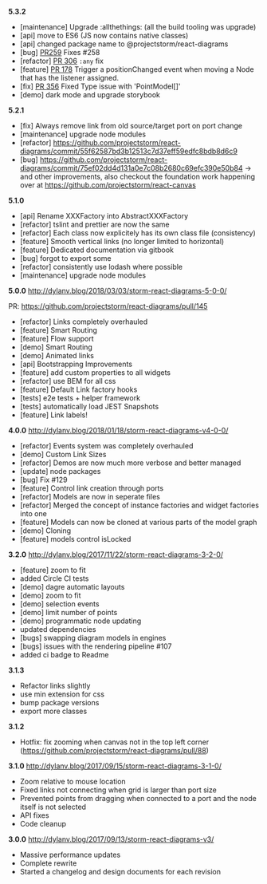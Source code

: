 __5.3.2__

* [maintenance] Upgrade :allthethings: (all the build tooling was upgrade)
* [api] move to ES6 (JS now contains native classes)
* [api] changed package name to @projectstorm/react-diagrams
* [bug] [PR259](https://github.com/projectstorm/react-diagrams/pull/259) Fixes #258
* [refactor] [PR 306](https://github.com/projectstorm/react-diagrams/pull/306) `:any` fix
* [feature] [PR 178](https://github.com/projectstorm/react-diagrams/pull/178) Trigger a positionChanged event when moving a Node that has the listener assigned.
* [fix] [PR 356](https://github.com/projectstorm/react-diagrams/pull/356) Fixed Type issue with 'PointModel[]'
* [demo] dark mode and upgrade storybook

__5.2.1__

* [fix] Always remove link from old source/target port on port change
* [maintenance] upgrade node modules
* [refactor] https://github.com/projectstorm/react-diagrams/commit/55f62587bd3b12513c7d37eff59edfc8bdb8d6c9
* [bug] https://github.com/projectstorm/react-diagrams/commit/75ef02dd4d131a0e7c08b2680c69efc390e50b84
-> and other improvements, also checkout the foundation work happening over at https://github.com/projectstorm/react-canvas

__5.1.0__ 

* [api] Rename XXXFactory into AbstractXXXFactory
* [refactor] tslint and prettier are now the same
* [refactor] Each class now explicitely has its own class file (consistency)
* [feature] Smooth vertical links (no longer limited to horizontal)
* [feature] Dedicated documentation via gitbook
* [bug] forgot to export some
* [refactor] consistently use lodash where possible
* [maintenance] upgrade node modules

__5.0.0__ http://dylanv.blog/2018/03/03/storm-react-diagrams-5-0-0/

PR: https://github.com/projectstorm/react-diagrams/pull/145

* [refactor] Links completely overhauled
* [feature] Smart Routing
* [feature] Flow support
* [demo] Smart Routing
* [demo] Animated links
* [api] Bootstrapping Improvements
* [feature] add custom properties to all widgets
* [refactor] use BEM for all css
* [feature] Default Link factory hooks
* [tests] e2e tests + helper framework
* [tests] automatically load JEST Snapshots
* [feature] Link labels!

__4.0.0__ http://dylanv.blog/2018/01/18/storm-react-diagrams-v4-0-0/

* [refactor] Events system was completely overhauled
* [demo] Custom Link Sizes
* [refactor] Demos are now much more verbose and better managed
* [update] node packages
* [bug] Fix #129
* [feature] Control link creation through ports
* [refactor] Models are now in seperate files
* [refactor] Merged the concept of instance factories and widget factories into one
* [feature] Models can now be cloned at various parts of the model graph
* [demo] Cloning
* [feature] models control isLocked 

__3.2.0__ http://dylanv.blog/2017/11/22/storm-react-diagrams-3-2-0/
* [feature] zoom to fit
* added Circle CI tests
* [demo] dagre automatic layouts
* [demo] zoom to fit
* [demo] selection events
* [demo] limit number of points
* [demo] programmatic node updating
* updated dependencies
* [bugs] swapping diagram models in engines
* [bugs] issues with the rendering pipeline #107
* added ci badge to Readme

__3.1.3__ 
* Refactor links slightly
* use min extension for css
* bump package versions
* export more classes

__3.1.2__ 
* Hotfix: fix zooming when canvas not in the top left corner
(https://github.com/projectstorm/react-diagrams/pull/88)

__3.1.0__ http://dylanv.blog/2017/09/15/storm-react-diagrams-3-1-0/
* Zoom relative to mouse location
* Fixed links not connecting when grid is larger than port size
* Prevented points from dragging when connected to a port and the node itself is not selected
* API fixes
* Code cleanup 

__3.0.0__ http://dylanv.blog/2017/09/13/storm-react-diagrams-v3/
* Massive performance updates
* Complete rewrite
* Started a changelog and design documents for each revision
